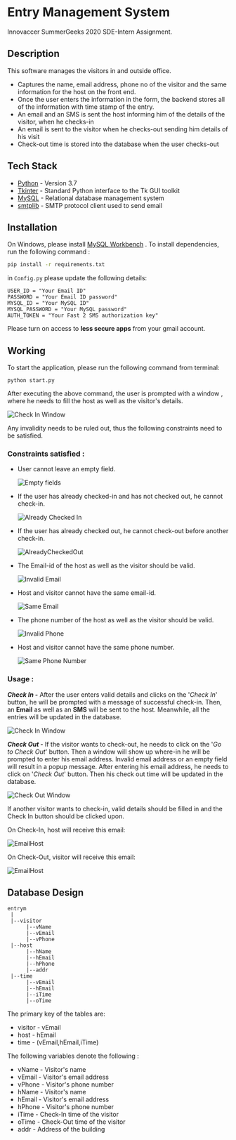 #  Entry Management System

Innovaccer SummerGeeks 2020 SDE-Intern Assignment.

## Description

This software manages the visitors in and outside office.
  - Captures the name, email address, phone no of the visitor and the same information for the host on the front end.
  - Once the user enters the information in the form, the backend stores all of the information with time stamp of the entry.
  - An email and an SMS is sent the host informing him of the details of the visitor, when he checks-in
  - An email is sent to the visitor when he checks-out sending him details of his visit
  - Check-out time is stored into the database when the user checks-out


## Tech Stack

* [Python](https://www.python.org/about/) - Version 3.7
* [Tkinter](https://docs.python.org/2/library/tkinter.html) - Standard Python interface to the Tk GUI toolkit
* [MySQL](https://www.mysql.com/) - Relational database management system
* [smtplib](https://docs.python.org/3/library/smtplib.html) - SMTP protocol client used to send email

## Installation 

On Windows, please  install [MySQL Workbench](https://dev.mysql.com/downloads/workbench/) .
To install dependencies, run the following command :
```sh 
pip install -r requirements.txt
```

in ```Config.py``` please update the following details:
```
USER_ID = "Your Email ID"
PASSWORD = "Your Email ID password"
MYSQL_ID = "Your MySQL ID"  
MYSQL_PASSWORD = "Your MySQL password"
AUTH_TOKEN = "Your Fast 2 SMS authorization key"
```
Please turn on access to **less secure apps** from your gmail account.

## Working
To start the application, please run the following command from terminal:
```
python start.py
```
After executing the above command, the user is prompted with a window ,  where he needs to fill the host as well as the visitor's details. 

  ![Check In Window](https://github.com/ShivamS72/Entry-Management-System/blob/master/images/CheckInWindow.PNG)

Any invalidity needs to be ruled out, thus the following constraints need to be satisfied.
###  Constraints satisfied :
- User cannot leave an empty field.

     ![Empty fields](https://github.com/ShivamS72/Entry-Management-System/blob/master/images/empty.PNG)

- If the user has already checked-in and has not checked out, he cannot check-in.

     ![Already Checked In](https://github.com/ShivamS72/Entry-Management-System/blob/master/images/AlreadyCheckedIn.PNG)
- If the user has already checked out, he cannot check-out before another check-in.
     
     ![AlreadyCheckedOut](https://github.com/ShivamS72/Entry-Management-System/blob/master/images/AlreadyCheckedOut.PNG)
- The Email-id of the host as well as the visitor should be valid.

     ![Invalid Email](https://github.com/ShivamS72/Entry-Management-System/blob/master/images/InvalidEmail.PNG)
- Host and visitor cannot have the same email-id.

     ![Same Email](https://github.com/ShivamS72/Entry-Management-System/blob/master/images/SameEmail.PNG)
- The phone number of the host as well as the visitor should be valid.

     ![Invalid Phone](https://github.com/ShivamS72/Entry-Management-System/blob/master/images/InvalidPhone.PNG)
- Host and visitor cannot have the same phone number.
     
     ![Same Phone Number](https://github.com/ShivamS72/Entry-Management-System/blob/master/images/SamePhone.PNG)

### Usage :

 
***Check In -*** After the user enters valid details and clicks on the '*Check In*' button, he will be prompted with a message of successful check-in. Then, an **Email** as well as an **SMS** will be sent to the host. Meanwhile,  all the entries will be updated in the database.

![Check In Window](https://github.com/ShivamS72/Entry-Management-System/blob/master/images/CheckIn.PNG)

***Check Out -*** If the visitor wants to check-out, he needs to click on the  '*Go to Check Out*' button. Then a window will show up where-in he will be prompted to enter his email address. Invalid email address or an empty field will result in a popup message. After entering his email address, he needs to click on '*Check Out*' button. Then his check out time will be updated in the database.

   ![Check Out Window](https://github.com/ShivamS72/Entry-Management-System/blob/master/images/CheckOut.PNG)


If another visitor wants to check-in, valid details should be filled in and the Check In button should be clicked upon. 


On Check-In, host will receive this email:

   ![EmailHost](https://github.com/ShivamS72/Entry-Management-System/blob/master/images/EmailHost.PNG)
             
On Check-Out, visitor will receive this email:

   ![EmailHost](https://github.com/ShivamS72/Entry-Management-System/blob/master/images/EmailVisitor.PNG)


## Database Design

```
entrym
 |
 |--visitor
      |--vName
      |--vEmail
      |--vPhone
 |--host
      |--hName
      |--hEmail
      |--hPhone
      |--addr
 |--time
      |--vEmail
      |--hEmail
      |--iTime
      |--oTime
```
The primary key of the tables are:
- visitor - vEmail
- host - hEmail
- time - (vEmail,hEmail,iTime)

The following variables denote the following :
- vName - Visitor's name
- vEmail - Visitor's email address
- vPhone - Visitor's phone number
- hName - Visitor's name
- hEmail - Visitor's email address
- hPhone - Visitor's phone number
- iTime - Check-In time of the visitor
- oTime - Check-Out time of the visitor
- addr - Address of the building

